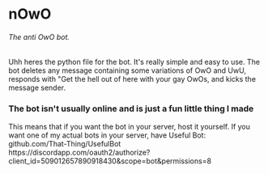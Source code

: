 # nOwO
###### The anti OwO bot.

Uhh heres the python file for the bot. It's really simple and easy to use. 
The bot deletes any message containing some variations of OwO and UwU, responds with "Get the hell out of here with your gay OwOs, and kicks the message sender.

<h3>The bot isn't usually online and is just a fun little thing I made</h3>
This means that if you want the bot in your server, host it yourself. If you want one of my actual bots in your server, have Useful Bot: github.com/That-Thing/UsefulBot
https://discordapp.com/oauth2/authorize?client_id=509012657890918430&scope=bot&permissions=8
